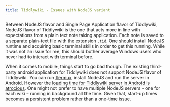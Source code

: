 ```yaml
---
title: Tiddlywiki - Issues with NodeJS variant
---
```




Between NodeJS flavor and Single Page Application flavor of Tiddlywiki, NodeJS flavor of Tiddlywiki is the one that acts more in line with expectations from a plain text note taking application. Each note is saved to a separate plain-text file with the extension `.tid`. One should install NodeJS runtime and acquiring basic terminal skills in order to get this running. While it was not an issue for me, this should bother average Windows users who never had to interact with terminal before.

When it comes to mobile, things start to go bad though. The existing third-party android application for Tiddlywiki does not support NodeJS flavor of Tiddlywiki. You can run [Termux][1], install NodeJS and run the server in Android. However the [loading time for Tiddlywiki server in Android is atrocious][2]. One might not prefer to have multiple NodeJS servers - one for each wiki - running in background all the time. Given that, start-up times becomes a persistent problem rather than a one-time issue.

[1]: https://termux.com/
[2]: https://ibnishak.github.io/blog/post/tw5-options-in-android-platform/#built-in-server
